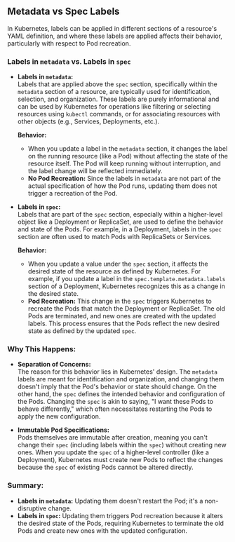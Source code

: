 ## Metadata vs Spec Labels

In Kubernetes, labels can be applied in different sections of a resource's YAML definition, and where these labels are applied affects their behavior, particularly with respect to Pod recreation.

### Labels in `metadata` vs. Labels in `spec`
- **Labels in `metadata`:**  
  Labels that are applied above the `spec` section, specifically within the `metadata` section of a resource, are typically used for identification, selection, and organization. These labels are purely informational and can be used by Kubernetes for operations like filtering or selecting resources using `kubectl` commands, or for associating resources with other objects (e.g., Services, Deployments, etc.).

  **Behavior:**  
  - When you update a label in the `metadata` section, it changes the label on the running resource (like a Pod) without affecting the state of the resource itself. The Pod will keep running without interruption, and the label change will be reflected immediately.
  - **No Pod Recreation:** Since the labels in `metadata` are not part of the actual specification of how the Pod runs, updating them does not trigger a recreation of the Pod.

- **Labels in `spec`:**  
  Labels that are part of the `spec` section, especially within a higher-level object like a Deployment or ReplicaSet, are used to define the behavior and state of the Pods. For example, in a Deployment, labels in the `spec` section are often used to match Pods with ReplicaSets or Services.

  **Behavior:**  
  - When you update a value under the `spec` section, it affects the desired state of the resource as defined by Kubernetes. For example, if you update a label in the `spec.template.metadata.labels` section of a Deployment, Kubernetes recognizes this as a change in the desired state.
  - **Pod Recreation:** This change in the `spec` triggers Kubernetes to recreate the Pods that match the Deployment or ReplicaSet. The old Pods are terminated, and new ones are created with the updated labels. This process ensures that the Pods reflect the new desired state as defined by the updated `spec`.

### Why This Happens:
- **Separation of Concerns:**  
  The reason for this behavior lies in Kubernetes' design. The `metadata` labels are meant for identification and organization, and changing them doesn't imply that the Pod's behavior or state should change. On the other hand, the `spec` defines the intended behavior and configuration of the Pods. Changing the `spec` is akin to saying, "I want these Pods to behave differently," which often necessitates restarting the Pods to apply the new configuration.

- **Immutable Pod Specifications:**  
  Pods themselves are immutable after creation, meaning you can't change their `spec` (including labels within the `spec`) without creating new ones. When you update the `spec` of a higher-level controller (like a Deployment), Kubernetes must create new Pods to reflect the changes because the `spec` of existing Pods cannot be altered directly.

### Summary:
- **Labels in `metadata`:** Updating them doesn't restart the Pod; it's a non-disruptive change.
- **Labels in `spec`:** Updating them triggers Pod recreation because it alters the desired state of the Pods, requiring Kubernetes to terminate the old Pods and create new ones with the updated configuration.
